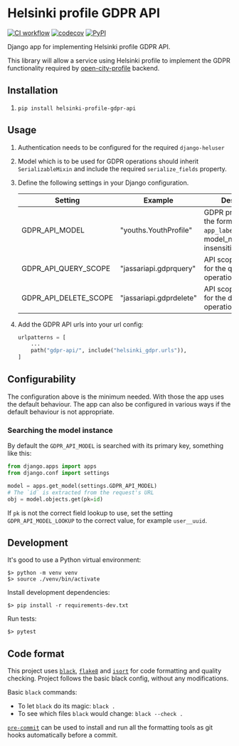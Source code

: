 # Helsinki profile GDPR API

[![CI workflow](https://github.com/City-of-Helsinki/helsinki-profile-gdpr-api/actions/workflows/ci.yml/badge.svg?branch=main)](https://github.com/City-of-Helsinki/helsinki-profile-gdpr-api/actions/workflows/ci.yml?query=branch:main)
[![codecov](https://codecov.io/gh/City-of-Helsinki/helsinki-profile-gdpr-api/branch/main/graph/badge.svg)](https://codecov.io/gh/City-of-Helsinki/helsinki-profile-gdpr-api)
[![PyPI](https://badgen.net/pypi/v/helsinki-profile-gdpr-api)](https://pypi.org/project/helsinki-profile-gdpr-api/)

Django app for implementing Helsinki profile GDPR API.

This library will allow a service using Helsinki profile to implement the GDPR
functionality required by [open-city-profile](https://github.com/City-of-Helsinki/open-city-profile)
backend.

## Installation

1. `pip install helsinki-profile-gdpr-api`

## Usage

1. Authentication needs to be configured for the required `django-heluser`

2. Model which is to be used for GDPR operations should inherit `SerializableMixin` and
   include the required `serialize_fields` property.

3. Define the following settings in your Django configuration.

    | Setting | Example | Description |
    |---|---|---|
    | GDPR_API_MODEL | "youths.YouthProfile" | GDPR profile model in the form `app_label.model_name`. model_name is case-insensitive. |
    | GDPR_API_QUERY_SCOPE | "jassariapi.gdprquery" | API scope required for the query operation. |
    | GDPR_API_DELETE_SCOPE | "jassariapi.gdprdelete" | API scope required for the delete operation. |

4. Add the GDPR API urls into your url config:

    ```python
    urlpatterns = [
        ...
        path("gdpr-api/", include("helsinki_gdpr.urls")),
    ]
    ```

## Configurability

The configuration above is the minimum needed. With those the app uses the default behaviour.
The app can also be configured in various ways if the default behaviour is not appropriate.

### Searching the model instance

By default the `GDPR_API_MODEL` is searched with its primary key, something like this:

```python
from django.apps import apps
from django.conf import settings

model = apps.get_model(settings.GDPR_API_MODEL)
# The `id` is extracted from the request's URL
obj = model.objects.get(pk=id)
```

If `pk` is not the correct field lookup to use, set the setting `GDPR_API_MODEL_LOOKUP` to the correct
value, for example `user__uuid`.

## Development

It's good to use a Python virtual environment:

    $> python -m venv venv
    $> source ./venv/bin/activate

Install development dependencies:

    $> pip install -r requirements-dev.txt

Run tests:

    $> pytest

## Code format

This project uses
[`black`](https://github.com/ambv/black),
[`flake8`](https://gitlab.com/pycqa/flake8) and
[`isort`](https://github.com/timothycrosley/isort)
for code formatting and quality checking. Project follows the basic black config, without any modifications.

Basic `black` commands:

* To let `black` do its magic: `black .`
* To see which files `black` would change: `black --check .`

[`pre-commit`](https://pre-commit.com/) can be used to install and run all the formatting tools as git hooks
automatically before a commit.
